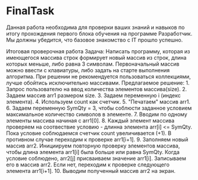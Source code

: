# FinalTask
Данная работа необходима для проверки ваших знаний и навыков по итогу прохождения первого блока обучения на программе Разработчик. Мы должны убедится, что базовое знакомство с IT прошло успешно.

Итоговая проверочная работа
Задача: Написать программу, которая из имеющегося массива строк формирует новый массив из строк, длина которых меньше, либо равна 3 символам. Первоначальный массив можно ввести с клавиатуры, либо задать на старте выполнения алгоритма. При решении не рекомендуется пользоваться коллекциями, лучше обойтись исключительно массивами.
Предлагаемое решение:
	1. Запрос пользователю на ввод количества элементов массива(size).
	2. Задаем массив arr1 размером size.
	3. Задаем переменную i (индекс элемента).
	4. Используем count как счетчик.
	5. "Печатаем" массив arr1.
	6. Задаем переменную SymQty = 3, чтобы соблюсти заданное условием максимальное количество символов в элементе.
	7. Вводим по одному элементы массива начиная с arr1[0].
	8. Каждый элемент массива проверяем на соотвествие условию - длинна элемента arr[i] <= SymQty. Пока условие соблюдаемся счетчик count увеличивается (+1). В противном случае переходим к проверке arr1[i+1].
	9. Заполняем новый массив arr2. Инициируем повторную проверку элементов массива, чтобы длина элемента arr1[i] была больше или равна SymQty. Когда условие соблюдено, arr2[j] присваиваем значение arr1[i]. Записываем его в массив arr2. Если нет, переходим к проверке следующего элемента arr1[i+1].
	10. Выводим полученный массив arr2 на экран.

